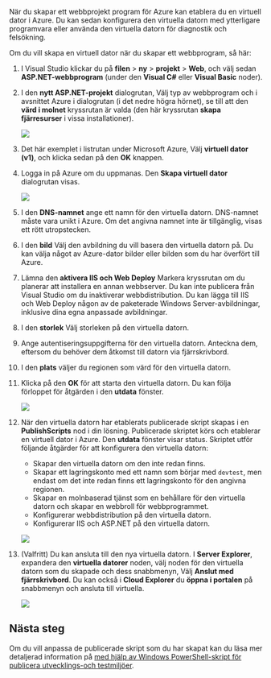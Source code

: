 

När du skapar ett webbprojekt program för Azure kan etablera du en virtuell dator i Azure. Du kan sedan konfigurera den virtuella datorn med ytterligare programvara eller använda den virtuella datorn för diagnostik och felsökning.

Om du vill skapa en virtuell dator när du skapar ett webbprogram, så här:

1. I Visual Studio klickar du på **filen** > **ny** > **projekt** > **Web**, och välj sedan **ASP.NET-webbprogram** (under den **Visual C#** eller **Visual Basic** noder).
2. I den **nytt ASP.NET-projekt** dialogrutan, Välj typ av webbprogram och i avsnittet Azure i dialogrutan (i det nedre högra hörnet), se till att den **värd i molnet** kryssrutan är valda (den här kryssrutan **skapa fjärresurser** i vissa installationer).
   
    ![][0]
3. Det här exemplet i listrutan under Microsoft Azure, Välj **virtuell dator (v1)**, och klicka sedan på den **OK** knappen.
4. Logga in på Azure om du uppmanas. Den **Skapa virtuell dator** dialogrutan visas.
   
    ![][2]
5. I den **DNS-namnet** ange ett namn för den virtuella datorn. DNS-namnet måste vara unikt i Azure. Om det angivna namnet inte är tillgänglig, visas ett rött utropstecken.
6. I den **bild** Välj den avbildning du vill basera den virtuella datorn på. Du kan välja något av Azure-dator bilder eller bilden som du har överfört till Azure.
7. Lämna den **aktivera IIS och Web Deploy** Markera kryssrutan om du planerar att installera en annan webbserver. Du kan inte publicera från Visual Studio om du inaktiverar webbdistribution. Du kan lägga till IIS och Web Deploy någon av de paketerade Windows Server-avbildningar, inklusive dina egna anpassade avbildningar.
8. I den **storlek** Välj storleken på den virtuella datorn.
9. Ange autentiseringsuppgifterna för den virtuella datorn. Anteckna dem, eftersom du behöver dem åtkomst till datorn via fjärrskrivbord.
10. I den **plats** väljer du regionen som värd för den virtuella datorn.
11. Klicka på den **OK** för att starta den virtuella datorn. Du kan följa förloppet för åtgärden i den **utdata** fönster.
    
    ![][3]
12. När den virtuella datorn har etablerats publicerade skript skapas i en **PublishScripts** nod i din lösning. Publicerade skriptet körs och etablerar en virtuell dator i Azure. Den **utdata** fönster visar status. Skriptet utför följande åtgärder för att konfigurera den virtuella datorn:
    
    * Skapar den virtuella datorn om den inte redan finns.
    * Skapar ett lagringskonto med ett namn som börjar med `devtest`, men endast om det inte redan finns ett lagringskonto för den angivna regionen.
    * Skapar en molnbaserad tjänst som en behållare för den virtuella datorn och skapar en webbroll för webbprogrammet.
    * Konfigurerar webbdistribution på den virtuella datorn.
    * Konfigurerar IIS och ASP.NET på den virtuella datorn.
    
    ![][4]
13. (Valfritt) Du kan ansluta till den nya virtuella datorn. I **Server Explorer**, expandera den **virtuella datorer** noden, välj noden för den virtuella datorn som du skapade och dess snabbmenyn, Välj **Anslut med fjärrskrivbord**. Du kan också i **Cloud Explorer** du **öppna i portalen** på snabbmenyn och ansluta till virtuella.
    
    ![][5]

## <a name="next-steps"></a>Nästa steg
Om du vill anpassa de publicerade skript som du har skapat kan du läsa mer detaljerad information på [med hjälp av Windows PowerShell-skript för publicera utvecklings-och testmiljöer](http://msdn.microsoft.com/library/dn642480.aspx).

[0]: ./media/virtual-machines-common-classic-web-app-visual-studio/CreateVM_NewProject.PNG
[1]: ./media/dotnet-visual-studio-create-virtual-machine/CreateVM_SignIn.PNG
[2]: ./media/virtual-machines-common-classic-web-app-visual-studio/CreateVM_CreateVM.PNG
[3]: ./media/virtual-machines-common-classic-web-app-visual-studio/CreateVM_Provisioning.png
[4]: ./media/virtual-machines-common-classic-web-app-visual-studio/CreateVM_SolutionExplorer.png
[5]: ./media/virtual-machines-common-classic-web-app-visual-studio/VS_Create_VM_Connect.png
